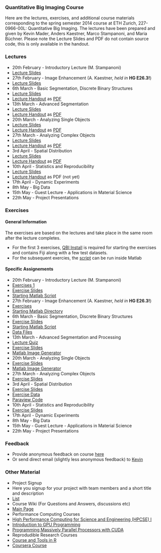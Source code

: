 ### Quantitative Big Imaging Course
Here are the lectures, exercises, and additional course materials corresponding to the spring semester 2014 course at ETH Zurich, 227-0966-00L: Quantitative Big Imaging. 
The lectures have been prepared and given by Kevin Mader, Anders Kaestner, Marco Stampanoni, and Maria Büchner. Please note the Lecture Slides and PDF do not contain source code, this is only available in the handout.

### Lectures
- 20th February - Introductory Lecture (M. Stampanoni)
 - [Lecture Slides](https://github.com/kmader/Quantitative-Big-Imaging-Course/blob/master/Lectures/01-Introduction.pdf?raw=true)
- 27th February - Image Enhancement (A. Kaestner, _held in_ __HG E26.3!__)
 - [Lecture Slides](https://github.com/kmader/Quantitative-Big-Imaging-Course/blob/master/Lectures/02-Enhanced.pdf?raw=true)
- 6th March - Basic Segmentation, Discrete Binary Structures
 - [Lecture Slides](https://rawgithub.com/kmader/Quantitative-Big-Imaging-Course/master/Lectures/03-Segmentation.html)
 - [Lecture Handout](https://rawgithub.com/kmader/Quantitative-Big-Imaging-Course/master/Lectures/Segmentation_files/printable.html) as [PDF](https://rawgithub.com/kmader/Quantitative-Big-Imaging-Course/master/Lectures/03-Segmentation.pdf)
- 13th March - Advanced Segmentation
 - [Lecture Slides](https://rawgithub.com/kmader/Quantitative-Big-Imaging-Course/master/Lectures/04-AdvSegmentation.html)
 - [Lecture Handout](https://rawgithub.com/kmader/Quantitative-Big-Imaging-Course/master/Lectures/04-AdvSegmentation_files/printable.html) as [PDF](https://rawgithub.com/kmader/Quantitative-Big-Imaging-Course/master/Lectures/04-AdvSegmentation.pdf)
- 20th March - Analyzing Single Objects
 - [Lecture Slides](https://rawgithub.com/kmader/Quantitative-Big-Imaging-Course/master/Lectures/05-ShapeAnalysis.html)
 - [Lecture Handout](https://rawgithub.com/kmader/Quantitative-Big-Imaging-Course/master/Lectures/05-ShapeAnalysis_files/printable.html) as [PDF](https://rawgithub.com/kmader/Quantitative-Big-Imaging-Course/master/Lectures/05-ShapeAnalysis.pdf)
- 27th March -  Analyzing Complex Objects
 - [Lecture Slides](https://rawgithub.com/kmader/Quantitative-Big-Imaging-Course/master/Lectures/06-ComplexObjects.html)
 - [Lecture Handout](https://rawgithub.com/kmader/Quantitative-Big-Imaging-Course/master/Lectures/06-ComplexObjects_files/printable.html) as [PDF](https://rawgithub.com/kmader/Quantitative-Big-Imaging-Course/master/Lectures/06-ComplexObjects.pdf)
- 3rd April -  Spatial Distribution
 - [Lecture Slides](https://rawgithub.com/kmader/Quantitative-Big-Imaging-Course/master/Lectures/07-DistributionAnalysis.html)
 - [Lecture Handout](https://rawgithub.com/kmader/Quantitative-Big-Imaging-Course/master/Lectures/07-DistributionAnalysis_files/printable.html) as [PDF](https://rawgithub.com/kmader/Quantitative-Big-Imaging-Course/master/Lectures/07-DistributionAnalysis.pdf)
- 10th April -  Statistics and Reproducibility
 - [Lecture Slides](https://rawgithub.com/kmader/Quantitative-Big-Imaging-Course/master/Lectures/08-Statistics.html)
 - [Lecture Handout](https://rawgithub.com/kmader/Quantitative-Big-Imaging-Course/master/Lectures/8-Statistics_files/printable.html) as PDF (not yet)
 - 17th April - Dynamic Experiments
- 8th May - Big Data
- 15th May - Guest Lecture - Applications in Material Science
- 22th May - Project Presentations

### Exercises
#### General Information
The exercises are based on the lectures and take place in the same room after the lecture completes. 
- For the first 3 exercises, [QBI Install](http://people.ee.ethz.ch/~maderk/qbi.zip) is required for starting the exercises and contains Fiji along with a few test datasets.
- For the subsequent exercies, the [script](https://gist.github.com/kmader/9503137#file-download-and-setup) can be run inside Matlab

#### Specific Assignements

- 20th February - Introductory Lecture (M. Stampanoni)
 - [Exercises 1](https://github.com/kmader/Quantitative-Big-Imaging-Course/blob/master/Ex1/Ex1.pdf?raw=true)
 - [Exercise Slides](https://rawgithub.com/kmader/Quantitative-Big-Imaging-Course/master/Ex1/Ex1Slides.html)
 - [Starting Matlab Script](https://github.com/kmader/Quantitative-Big-Imaging-Course/blob/master/Ex1/Ex1Starting.m)
- 27th February - Image Enhancement (A. Kaestner, _held in_ __HG E26.3!__)
 - [Exercises](https://github.com/kmader/Quantitative-Big-Imaging-Course/blob/master/Ex2/Exercises_ImageEnhancement.pdf?raw=true)
 - [Starting Matlab Directory](https://github.com/kmader/Quantitative-Big-Imaging-Course/blob/master/Ex2/matlab.zip?raw=true)
- 6th March - Basic Segmentation, Discrete Binary Structures
 - [Exercise Slides](https://rawgithub.com/kmader/Quantitative-Big-Imaging-Course/master/Ex3/Ex3Slides.html)
 - [Starting Matlab Script](https://github.com/kmader/Quantitative-Big-Imaging-Course/blob/master/Ex3/Ex3Starting.m)
 - [Data Files](http://people.ee.ethz.ch/~maderk/data.zip)
- 13th March - Advanced Segmentation and Processing
 - [Lecture Quiz](https://rawgithub.com/kmader/Quantitative-Big-Imaging-Course/master/Lectures/04-AdvSegmentation_files/quiz.html)
 - [Exercise Slides](https://rawgithub.com/kmader/Quantitative-Big-Imaging-Course/master/Ex4/Ex4Slides.html)
 - [Matlab Image Generator](https://github.com/kmader/Quantitative-Big-Imaging-Course/blob/master/Ex4/image_generator.m)
- 20th March - Analyzing Single Objects
 - [Exercise Slides](https://rawgithub.com/kmader/Quantitative-Big-Imaging-Course/master/Ex5/Ex5Slides.html)
 - [Matlab Image Generator](https://github.com/kmader/Quantitative-Big-Imaging-Course/blob/master/Ex5/cell_simulator.m)
- 27th March -  Analyzing Complex Objects
 - [Exercise Slides](https://rawgithub.com/kmader/Quantitative-Big-Imaging-Course/master/Ex6/Ex6Slides.html)
- 3rd April -  Spatial Distribution
 - [Exercise Slides](https://rawgithub.com/kmader/Quantitative-Big-Imaging-Course/master/Ex7/Ex7Slides.html)
 - [Exercise Data](https://rawgithub.com/kmader/Quantitative-Big-Imaging-Course/master/Ex7/)
 - [Paraview Code](https://rawgithub.com/kmader/Quantitative-Big-Imaging-Course/master/Ex7/Paraview)
- 10th April -  Statistics and Reproducibility
 - [Exercise Slides](https://rawgithub.com/kmader/Quantitative-Big-Imaging-Course/master/Ex8/Ex8Slides.html)
- 17th April - Dynamic Experiments
- 8th May - Big Data
- 15th May - Guest Lecture - Applications in Material Science
- 22th May - Project Presentations
 

### Feedback
 - Provide anonymous feedback on course [here](https://docs.google.com/spreadsheet/embeddedform?formkey=dEtIX1ZXMzFacmdhRF9mQVpNaWtWTXc6MA)
 - Or send direct email (slightly less anonymous feedback) to [Kevin](mailto:mader@biomed.ee.ethz.ch)

### Other Material
- Project Signup
 - Here you signup for your project with team members and a short title and description
 - [List](https://docs.google.com/spreadsheet/ccc?key=0AnOOBjdH2wMXdFNzVUNEUUc1WG1Cb21Gb24xZnQ5dWc&usp=sharing)
- Course Wiki (For Questions and Answers, discussions etc)
 - [Main Page](https://github.com/kmader/Quantitative-Big-Imaging-Course/wiki/Course-Wiki-Page)
- Performance Computing Courses
 - [High Performance Computing for Science and Engineering (HPCSE) I](http://cse-lab.ethz.ch/index.php/teaching/42-teaching/classes/577-hpcsei)
 - [Introduction to GPU Programming](http://cse-lab.ethz.ch/index.php/teaching/42-teaching/classes/576-etvgpufall2013)
 - [Programming Massively Parallel Processors with CUDA](https://itunes.apple.com/us/itunes-u/programming-massively-parallel/id384233322?mt=10)
- Reprodudible Research Courses
 - [Course and Tools in R](http://kbroman.github.io/Tools4RR/)
 - [Coursera Course](https://www.coursera.org/course/repdata)
